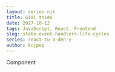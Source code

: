 ```yaml
---
layout: series.njk
title: Giới thiệu
date: 2017-10-12
tags: JavaScript, React, Frontend
slug: state-event-handlers-life-cycles
series: react-tu-a-den-y
author: kcjpop
---
```

Component

